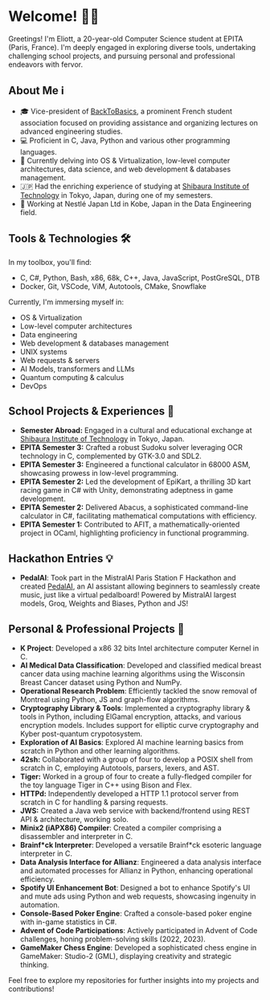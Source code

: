# Welcome! 👋🌐

Greetings! I'm Eliott, a 20-year-old Computer Science student at EPITA (Paris, France). I'm deeply engaged in exploring diverse tools, undertaking challenging school projects, and pursuing personal and professional endeavors with fervor.

## About Me ℹ️

- 🎓 Vice-president of [BackToBasics](https://www.linkedin.com/company/backtobasicsepita), a prominent French student association focused on providing assistance and organizing lectures on advanced engineering studies.
- 💻 Proficient in C, Java, Python and various other programming languages.
- 🌱 Currently delving into OS & Virtualization, low-level computer architectures, data science, and web development & databases management.
- 🇯🇵 Had the enriching experience of studying at [Shibaura Institute of Technology](https://www.shibaura-it.ac.jp/en/) in Tokyo, Japan, during one of my semesters.
- 👔 Working at Nestlé Japan Ltd in Kobe, Japan in the Data Engineering field.

## Tools & Technologies 🛠️

In my toolbox, you'll find:
- C, C#, Python, Bash, x86, 68k, C++, Java, JavaScript, PostGreSQL, DTB
- Docker, Git, VSCode, ViM, Autotools, CMake, Snowflake

Currently, I'm immersing myself in:
- OS & Virtualization
- Low-level computer architectures
- Data engineering
- Web development & databases management
- UNIX systems
- Web requests & servers
- AI Models, transformers and LLMs
- Quantum computing & calculus
- DevOps

## School Projects & Experiences 🎒
- **Semester Abroad:** Engaged in a cultural and educational exchange at [Shibaura Institute of Technology](https://www.shibaura-it.ac.jp/en/) in Tokyo, Japan.
- **EPITA Semester 3:** Crafted a robust Sudoku solver leveraging OCR technology in C, complemented by GTK-3.0 and SDL2.
- **EPITA Semester 3:** Engineered a functional calculator in 68000 ASM, showcasing prowess in low-level programming.
- **EPITA Semester 2:** Led the development of EpiKart, a thrilling 3D kart racing game in C# with Unity, demonstrating adeptness in game development.
- **EPITA Semester 2:** Delivered Abacus, a sophisticated command-line calculator in C#, facilitating mathematical computations with efficiency.
- **EPITA Semester 1:** Contributed to AFIT, a mathematically-oriented project in OCaml, highlighting proficiency in functional programming.

## Hackathon Entries 💡
- **PedalAI**: Took part in the MistralAI Paris Station F Hackathon and created [PedalAI](https://github.com/HarmonicHackers/PedalAI), an AI assistant allowing beginners to seamlessly create music, just like a virtual pedalboard! Powered by MistralAI largest models, Groq, Weights and Biases, Python and JS!

## Personal & Professional Projects 🚀
- **K Project**: Developed a x86 32 bits Intel architecture computer Kernel in C.
- **AI Medical Data Classification**: Developed and classified medical breast cancer data using machine learning algorithms using the Wisconsin Breast Cancer dataset using Python and NumPy.
- **Operational Research Problem**: Efficiently tackled the snow removal of Montreal using Python, JS and graph-flow algorithms.  
- **Cryptography Library & Tools**: Implemented a cryptography library & tools in Python, including ElGamal encryption, attacks, and various encryption models. Includes support for elliptic curve cryptography and Kyber post-quantum crypotosystem.
- **Exploration of AI Basics**: Explored AI machine learning basics from scratch in Python and other learning algorithms.
- **42sh:** Collaborated with a group of four to develop a POSIX shell from scratch in C, employing Autotools, parsers, lexers, and AST.
- **Tiger:** Worked in a group of four to create a fully-fledged compiler for the toy language Tiger in C++ using Bison and Flex.
- **HTTPd:** Independently developed a HTTP 1.1 protocol server from scratch in C for handling & parsing requests.
- **JWS:** Created a Java web service with backend/frontend using REST API & architecture, working solo.
- **Minix2 (iAPX86) Compiler**: Created a compiler comprising a disassembler and interpreter in C.
- **Brainf\*ck Interpreter**: Developed a versatile Brainf\*ck esoteric language interpreter in C.
- **Data Analysis Interface for Allianz**: Engineered a data analysis interface and automated processes for Allianz in Python, enhancing operational efficiency.
- **Spotify UI Enhancement Bot**: Designed a bot to enhance Spotify's UI and mute ads using Python and web requests, showcasing ingenuity in automation.
- **Console-Based Poker Engine**: Crafted a console-based poker engine with in-game statistics in C#.
- **Advent of Code Participations**: Actively participated in Advent of Code challenges, honing problem-solving skills (2022, 2023).
- **GameMaker Chess Engine**: Developed a sophisticated chess engine in GameMaker: Studio-2 (GML), displaying creativity and strategic thinking.

Feel free to explore my repositories for further insights into my projects and contributions!
